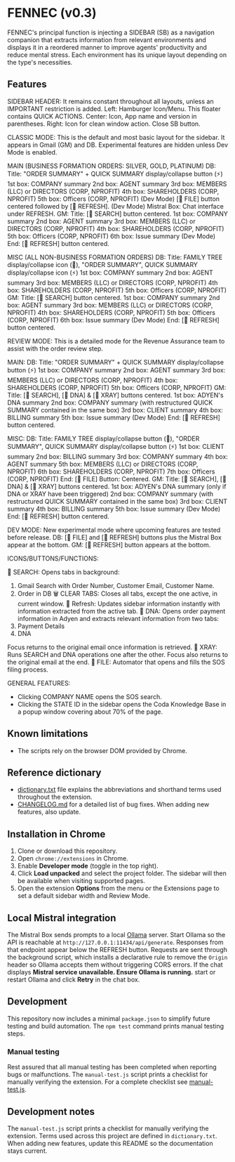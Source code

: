 # FENNEC (v0.3)

FENNEC's principal function is injecting a SIDEBAR (SB) as a navigation companion that extracts information from relevant environments and displays it in a reordered manner to improve agents' productivity and reduce mental stress. Each environment has its unique layout depending on the type's necessities.

## Features

SIDEBAR HEADER:
It remains constant throughout all layouts, unless an IMPORTANT restriction is added.
   Left: Hamburger Icon/Menu. This floater contains QUICK ACTIONS.
   Center: Icon, App name and version in parentheses.
   Right: Icon for clean window action. Close SB button.

CLASSIC MODE:
This is the default and most basic layout for the sidebar. It appears in Gmail (GM) and DB. Experimental features are hidden unless Dev Mode is enabled.

MAIN (BUSINESS FORMATION ORDERS: SILVER, GOLD, PLATINUM)
   DB:
      Title: "ORDER SUMMARY" + QUICK SUMMARY display/collapse button (⚡)
      1st box: COMPANY summary
      2nd box: AGENT summary
      3rd box: MEMBERS (LLC) or DIRECTORS (CORP, NPROFIT)
      4th box: SHAREHOLDERS (CORP, NPROFIT)
      5th box: Officers (CORP, NPROFIT)
      (Dev Mode) [🤖 FILE] button centered followed by [🔄 REFRESH].
      (Dev Mode) Mistral Box: Chat interface under REFRESH.
   GM:
      Title: [📧 SEARCH] button centered.
      1st box: COMPANY summary
      2nd box: AGENT summary
      3rd box: MEMBERS (LLC) or DIRECTORS (CORP, NPROFIT)
      4th box: SHAREHOLDERS (CORP, NPROFIT)
      5th box: Officers (CORP, NPROFIT)
      6th box: Issue summary
      (Dev Mode) End: [🔄 REFRESH] button centered.

MISC (ALL NON-BUSINESS FORMATION ORDERS)
   DB:
      Title: FAMILY TREE display/collapse icon (🌳), "ORDER SUMMARY", QUICK SUMMARY display/collapse icon (⚡)
      1st box: COMPANY summary
      2nd box: AGENT summary
      3rd box: MEMBERS (LLC) or DIRECTORS (CORP, NPROFIT)
      4th box: SHAREHOLDERS (CORP, NPROFIT)
      5th box: Officers (CORP, NPROFIT)
   GM:
      Title: [📧 SEARCH] button centered.
      1st box: COMPANY summary
      2nd box: AGENT summary
      3rd box: MEMBERS (LLC) or DIRECTORS (CORP, NPROFIT)
      4th box: SHAREHOLDERS (CORP, NPROFIT)
      5th box: Officers (CORP, NPROFIT)
      6th box: Issue summary
      (Dev Mode) End: [🔄 REFRESH] button centered.

REVIEW MODE:
This is a detailed mode for the Revenue Assurance team to assist with the order review step.

MAIN:
   DB:
      Title: "ORDER SUMMARY" + QUICK SUMMARY display/collapse button (⚡)
      1st box: COMPANY summary
      2nd box: AGENT summary
      3rd box: MEMBERS (LLC) or DIRECTORS (CORP, NPROFIT)
      4th box: SHAREHOLDERS (CORP, NPROFIT)
      5th box: Officers (CORP, NPROFIT)
   GM:
      Title: [📧 SEARCH], [🧬 DNA] & [🩻 XRAY] buttons centered.
      1st box: ADYEN's DNA summary
      2nd box: COMPANY summary (with restructured QUICK SUMMARY contained in the same box)
      3rd box: CLIENT summary
      4th box: BILLING summary
      5th box: Issue summary
      (Dev Mode) End: [🔄 REFRESH] button centered.

MISC:
   DB:
      Title: FAMILY TREE display/collapse button (🌳), "ORDER SUMMARY", QUICK SUMMARY display/collapse button (⚡)
      1st box: CLIENT summary
      2nd box: BILLING summary
      3rd box: COMPANY summary
      4th box: AGENT summary
      5th box: MEMBERS (LLC) or DIRECTORS (CORP, NPROFIT)
      6th box: SHAREHOLDERS (CORP, NPROFIT)
      7th box: Officers (CORP, NPROFIT)
      End: [🤖 FILE] Button: Centered.
   GM:
      Title: [📧 SEARCH], [🧬 DNA] & [🩻 XRAY] buttons centered.
      1st box: ADYEN's DNA summary (only if DNA or XRAY have been triggered)
      2nd box: COMPANY summary (with restructured QUICK SUMMARY contained in the same box)
      3rd box: CLIENT summary
      4th box: BILLING summary
      5th box: Issue summary
      (Dev Mode) End: [🔄 REFRESH] button centered.

DEV MODE:
New experimental mode where upcoming features are tested before release.
   DB:
      [🤖 FILE] and [🔄 REFRESH] buttons plus the Mistral Box appear at the bottom.
   GM:
      [🔄 REFRESH] button appears at the bottom.

ICONS/BUTTONS/FUNCTIONS:

📧 SEARCH: Opens tabs in background:
   1. Gmail Search with Order Number, Customer Email, Customer Name. 
   2. Order in DB
🗑 CLEAR TABS: Closes all tabs, except the one active, in current window.
🔄 Refresh: Updates sidebar information instantly with information extracted from the active tab.
🧬 DNA: Opens order payment information in Adyen and extracts relevant information from two tabs:
   1. Payment Details
   2. DNA

   Focus returns to the original email once information is retrieved.
🩻 XRAY: Runs SEARCH and DNA operations one after the other.
   Focus also returns to the original email at the end.
🤖 FILE: Automator that opens and fills the SOS filing process.

GENERAL FEATURES:
- Clicking COMPANY NAME opens the SOS search.
- Clicking the STATE ID in the sidebar opens the Coda Knowledge Base in a popup window covering about 70% of the page.

## Known limitations
- The scripts rely on the browser DOM provided by Chrome.
  
## Reference dictionary
- [dictionary.txt](dictionary.txt) file explains the abbreviations and shorthand terms used throughout the extension.
- [CHANGELOG.md](CHANGELOG.md) for a detailed list of bug fixes. When adding new features, also update.


## Installation in Chrome
1. Clone or download this repository.
2. Open `chrome://extensions` in Chrome.
3. Enable **Developer mode** (toggle in the top right).
4. Click **Load unpacked** and select the project folder. The sidebar will then
   be available when visiting supported pages.
5. Open the extension **Options** from the menu or the Extensions page to set a default sidebar width and Review Mode.


## Local Mistral integration
The Mistral Box sends prompts to a local [Ollama](https://ollama.ai) server.
Start Ollama so the API is reachable at `http://127.0.0.1:11434/api/generate`.
Responses from that endpoint appear below the REFRESH button.
Requests are sent through the background script, which installs a
declarative rule to remove the `Origin` header so Ollama accepts them
without triggering CORS errors.
If the chat displays **Mistral service unavailable. Ensure Ollama is running.**
start or restart Ollama and click **Retry** in the chat box.

## Development

This repository now includes a minimal `package.json` to simplify future testing and build automation. The `npm test` command prints manual testing steps.

### Manual testing
Rest assured that all manual testing has been completed when reporting bugs or malfunctions.
The `manual-test.js` script prints a checklist for manually verifying the extension. For a complete checklist see [manual-test.js](manual-test.js). 

## Development notes

The `manual-test.js` script prints a checklist for manually verifying the extension. Terms used across this project are defined in `dictionary.txt`. When adding new features, update this README so the documentation stays current.

